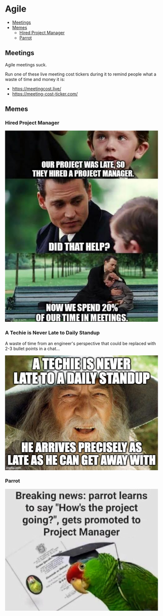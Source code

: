 # Agile

<!-- INDEX_START -->

- [Meetings](#meetings)
- [Memes](#memes)
  - [Hired Project Manager](#hired-project-manager)
  - [Parrot](#parrot)

<!-- INDEX_END -->

## Meetings

Agile meetings suck.

Run one of these live meeting cost tickers during it to remind people what a waste of time and money it is:

- <https://meetingcost.live/>
- <https://meeting-cost-ticker.com/>

## Memes

### Hired Project Manager

![Hired Project Manager](images/hired_project_manager_20%25_time_in_meetings.jpg)

### A Techie is Never Late to Daily Standup

A waste of time from an engineer's perspective that could be replaced with 2-3 bullet points in a chat...

![A Techie is Never Late to Daily Standup](images/a_techie_is_never_late_to_daily_standup.jpeg)

### Parrot

![Parrot](images/parrot_promoted_to_project_manager.jpeg)
